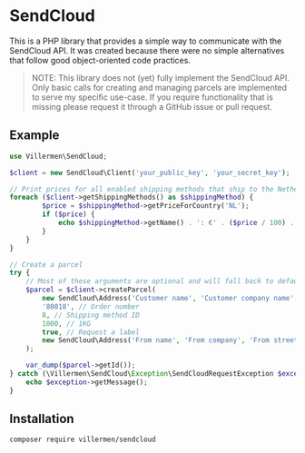 # SendCloud

This is a PHP library that provides a simple way to communicate with the SendCloud API.
It was created because there were no simple alternatives that follow good object-oriented code practices. 

> NOTE: This library does not (yet) fully implement the SendCloud API.
Only basic calls for creating and managing parcels are implemented to serve my specific use-case.
If you require functionality that is missing please request it through a GitHub issue or pull request.

## Example

```php
use Villermen\SendCloud;

$client = new SendCloud\Client('your_public_key', 'your_secret_key');

// Print prices for all enabled shipping methods that ship to the Netherlands
foreach ($client->getShippingMethods() as $shippingMethod) {
        $price = $shippingMethod->getPriceForCountry('NL');
        if ($price) {
            echo $shippingMethod->getName() . ': €' . ($price / 100) . PHP_EOL;
        }
    }
}

// Create a parcel
try {
    // Most of these arguments are optional and will fall back to defaults configured in SendCloud
    $parcel = $client->createParcel(
        new SendCloud\Address('Customer name', 'Customer company name', 'Customer street', '4A', 'City', '9999ZZ', 'NL', 'test@test.test', '+31612345678'),
        '80018', // Order number
        8, // Shipping method ID
        1000, // 1KG
        true, // Request a label
        new SendCloud\Address('From name', 'From company', 'From street', '234', 'City', '9999ZZ', 'NL', '', '')
    );

    var_dump($parcel->getId());
} catch (\Villermen\SendCloud\Exception\SendCloudRequestException $exception) {
    echo $exception->getMessage();
}
```

## Installation
`composer require villermen/sendcloud`
